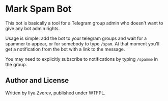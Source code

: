 # Mark Spam Bot

This bot is basically a tool for a Telegram group admin
who doesn't want to give any bot admin rights.

Usage is simple: add the bot to your telegram groups
and wait for a spammer to appear, or for somebody to type
`/spam`. At that moment you'll get a notification from the bot
with a link to the message.

You may need to explicitly subscribe to notifications
by typing `/spamme` in the group.

## Author and License

Written by Ilya Zverev, published under WTFPL.
